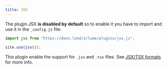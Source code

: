 ```yaml
---
title: JSX
---
```


The plugin JSX **is disabled by default** so to enable it you have to import and use it in the `_config.js` file:

```js
import jsx from "https://deno.land/x/lume/plugins/jsx.js";
  
site.use(jsx());
```

This plugin enable the support for `.jsx` and `.tsx` files. See [JSX/TSX formats](/page-formats/jsx/) for more info.